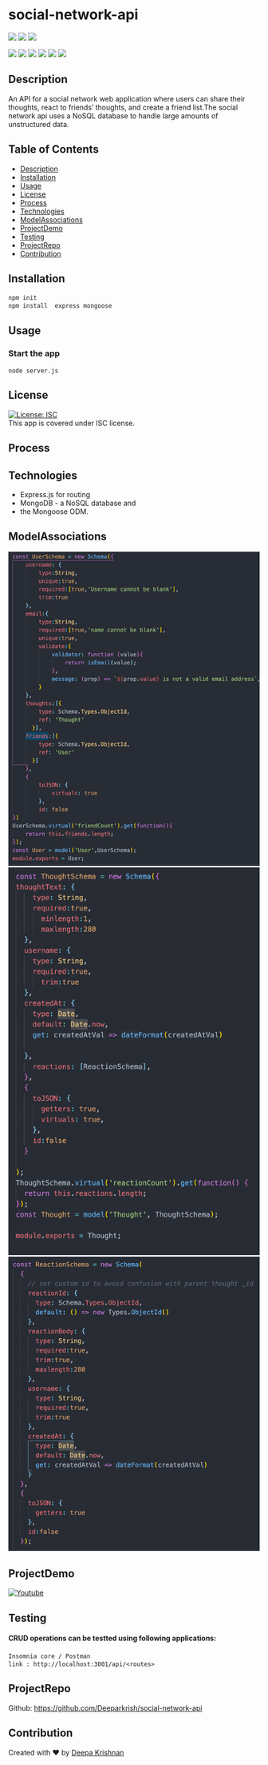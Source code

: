 # social-network-api
  <p align="left">
    <img src="https://img.shields.io/github/repo-size/deeparkrish/social-network-api" />
    <img src="https://img.shields.io/github/issues/deeparkrish/social-network-api" />
    <img src="https://img.shields.io/github/last-commit/deeparkrish/social-network-api" >       
  </p>
  <p align="left"> 
     <img src="https://img.shields.io/github/languages/top/deeparkrish/social-network-api"/>
    <img src="https://img.shields.io/badge/Mongoose-yellow" />
    <img src="https://img.shields.io/badge/MongoDB-blue"  />
    <img src="https://img.shields.io/badge/-node.js-green" />
    <img src="https://img.shields.io/badge/-express-red" >
    <img src="https://img.shields.io/badge/-Javascript Date library-orange" >
</p>

 ## Description
  An API for a social network web application where users can share their thoughts, react to friends’ thoughts, and create a friend list.The social network api uses a NoSQL database to handle large amounts of unstructured data.

 
  ## Table of Contents 
  * [Description](#description)
  * [Installation](#installation)
  * [Usage](#usage)
  * [License](#license)
  * [Process](#process)
  * [Technologies](#technologies)
  * [ModelAssociations](#modelassociations)
  * [ProjectDemo](#projectdemo)
  * [Testing](#testing)
  * [ProjectRepo](#projectrepo)
  * [Contribution](#contribution)
  
  
  ##  Installation
    npm init
    npm install  express mongoose

  ##  Usage
  ### Start the app
    node server.js

  ## License 
  [![License: ISC](https://img.shields.io/badge/License-ISC-blue.svg)](https://opensource.org/licenses/ISC)<br />
  This app is covered under ISC license.
  
   ## Process
 
    
  ## Technologies 
  * Express.js for routing 
  * MongoDB - a NoSQL database and 
  * the Mongoose ODM. 
 
  
  ## ModelAssociations
   ![Webpage](https://github.com/Deeparkrish/social-network-api/blob/main/src/assets/images/users.png)
  ![Webpage](https://github.com/Deeparkrish/social-network-api/blob/main/src/assets/images/Thoughts.png)
  ![Webpage](https://github.com/Deeparkrish/social-network-api/blob/main/src/assets/images/reactions.png)
  
  ## ProjectDemo
  [![Youtube](https://img.youtube.com/vi/RNpZXHQjWBA/0.jpg)](https://www.youtube.com/embed/RNpZXHQjWBA)


  ## Testing
  ####  CRUD operations can be testted using following applications:
    Insomnia core / Postman   
    link : http://localhost:3001/api/<routes>
  

  ## ProjectRepo 
  Github: https://github.com/Deeparkrish/social-network-api

  ## Contribution
  Created with ❤️ by [Deepa Krishnan](https://github.com/DeeparKrish/README-generator)
  





